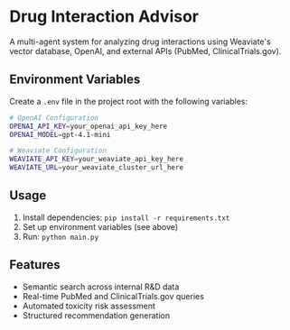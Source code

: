 # Drug Interaction Advisor

A multi-agent system for analyzing drug interactions using Weaviate's vector database, OpenAI, and external APIs (PubMed, ClinicalTrials.gov).

## Environment Variables

Create a `.env` file in the project root with the following variables:

```bash
# OpenAI Configuration
OPENAI_API_KEY=your_openai_api_key_here
OPENAI_MODEL=gpt-4.1-mini

# Weaviate Configuration  
WEAVIATE_API_KEY=your_weaviate_api_key_here
WEAVIATE_URL=your_weaviate_cluster_url_here
```

## Usage

1. Install dependencies: `pip install -r requirements.txt`
2. Set up environment variables (see above)
3. Run: `python main.py`

## Features

- Semantic search across internal R&D data
- Real-time PubMed and ClinicalTrials.gov queries
- Automated toxicity risk assessment
- Structured recommendation generation
